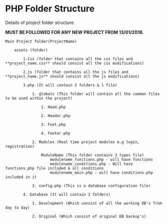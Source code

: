 # PHP Folder Structure

Details of project folder structure. 

**MUST BE FOLLOWED FOR ANY NEW PROJECT FROM 13/01/2018.**
	
	Main Project folder(ProjectName)
	
		assets (folder)

			1.Css (folder that contains all the css files and **project_name.css** should consist all the css modifications)

			2.js (folder that contains all the js files and **project_name.js** should consist all the js modifications)
			
			3.php (It will contain 2 folders & 1 file)

				1. globals (This folder will contain all the common files to be used within the project)

					1. Head.php

					2. Header.php

					3. Foot.php

					4. Footer.php

				2. Modules (Real time project modules e.g login, registration)

					ModuleName (This folder contains 3 types file)
						modulename_functions.php - will have functions
						modulename_conditions.php - Will have functions.php file included & all conditions
						modulename_main.php - will have conditions.php included in it

				3. config.php (This is a database configuration file)

			4. Database (It will contain 2 folders)
				
				1. Development (Which consist of all the working DB's from day to day)
				
				2. Original (Which consist of original DB backup's)